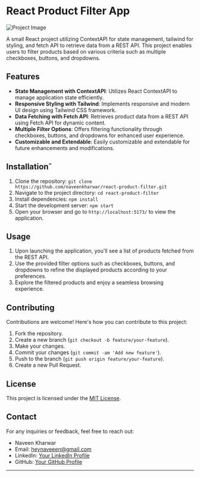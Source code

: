 # React Product Filter App

![Project Image](https://github.com/NaveenKharwar/react-product-filter/assets/37496983/260694e1-87a8-435d-8caf-49431421857a)

A small React project utilizing ContextAPI for state management, tailwind for styling, and fetch API to retrieve data from a REST API. This project enables users to filter products based on various criteria such as multiple checkboxes, buttons, and dropdowns.

## Features

- **State Management with ContextAPI**: Utilizes React ContextAPI to manage application state efficiently.
- **Responsive Styling with Tailwind**: Implements responsive and modern UI design using Tailwind CSS framework.
- **Data Fetching with Fetch API**: Retrieves product data from a REST API using Fetch API for dynamic content.
- **Multiple Filter Options**: Offers filtering functionality through checkboxes, buttons, and dropdowns for enhanced user experience.
- **Customizable and Extendable**: Easily customizable and extendable for future enhancements and modifications.

## Installation˘

1. Clone the repository: `git clone https://github.com/naveenkharwar/react-product-filter.git`
2. Navigate to the project directory: `cd react-product-filter`
3. Install dependencies: `npm install`
4. Start the development server: `npm start`
5. Open your browser and go to `http://localhost:5173/` to view the application.

## Usage

1. Upon launching the application, you'll see a list of products fetched from the REST API.
2. Use the provided filter options such as checkboxes, buttons, and dropdowns to refine the displayed products according to your preferences.
3. Explore the filtered products and enjoy a seamless browsing experience.

## Contributing

Contributions are welcome! Here's how you can contribute to this project:

1. Fork the repository.
2. Create a new branch (`git checkout -b feature/your-feature`).
3. Make your changes.
4. Commit your changes (`git commit -am 'Add new feature'`).
5. Push to the branch (`git push origin feature/your-feature`).
6. Create a new Pull Request.

## License

This project is licensed under the [MIT License](LICENSE).

## Contact

For any inquiries or feedback, feel free to reach out:

- Naveen Kharwar
- Email: heynaveeen@gmail.com
- LinkedIn: [Your LinkedIn Profile](https://www.linkedin.com/in/naveenkharwar/e)
- GitHub: [Your GitHub Profile](https://github.com/NaveenKharwar)

---
